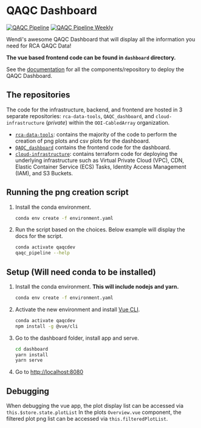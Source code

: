 # QAQC Dashboard

[![QAQC Pipeline](https://github.com/OOI-CabledArray/QAQC_dashboard/actions/workflows/pipeline.yaml/badge.svg)](https://github.com/OOI-CabledArray/QAQC_dashboard/actions/workflows/pipeline.yaml)
[![QAQC Pipeline Weekly](https://github.com/OOI-CabledArray/QAQC_dashboard/actions/workflows/pipeline_weekly.yaml/badge.svg)](https://github.com/OOI-CabledArray/QAQC_dashboard/actions/workflows/pipeline_weekly.yaml)

Wendi's awesome QAQC Dashboard that will display all the information you need for RCA QAQC Data!

**The vue based frontend code can be found in `dashboard` directory.**

See the [documentation](https://github.com/OOI-CabledArray/rca-data-tools/blob/main/docs/src/qaqc-dashboard.md) for all the components/repository to deploy the QAQC Dashboard.

## The repositories

The code for the infrastructure, backend, and frontend are hosted in 3 separate repositories: `rca-data-tools`, `QAQC_dashboard`, and `cloud-infrastructure` (*private*) within the `OOI-CabledArray` organization.

- [`rca-data-tools`](https://github.com/OOI-CabledArray/rca-data-tools): contains the majority of the code to perform the creation of png plots and csv plots for the dashboard.
- [`QAQC_dashboard`](https://github.com/OOI-CabledArray/QAQC_dashboard) contains the frontend code for the dashboard.
- [`cloud-infrastructure`](https://github.com/OOI-CabledArray/cloud-infrastructure): contains terraform code for deploying the underlying infrastructure such as Virtual Private Cloud (VPC), CDN, Elastic Container Service (ECS) Tasks, Identity Access Management (IAM), and S3 Buckets.


## Running the png creation script

1. Install the conda environment.

    ```bash
    conda env create -f environment.yaml
    ```

2. Run the script based on the choices. Below example will display the docs for the script.

    ```bash
    conda activate qaqcdev
    qaqc_pipeline --help
    ```

## Setup (Will need conda to be installed)

1. Install the conda environment. **This will include nodejs and yarn.**

    ```bash
    conda env create -f environment.yaml
    ```

2. Activate the new environment and install [Vue CLI](https://cli.vuejs.org/).

    ```bash
    conda activate qaqcdev
    npm install -g @vue/cli
    ```

3. Go to the dashboard folder, install app and serve.

    ```bash
    cd dashboard
    yarn install
    yarn serve
    ```

4. Go to [http://localhost:8080](http://localhost:8080)

## Debugging 

When debugging the vue app, the plot display list can be accessed via `this.$store.state.plotList` In the plots `Overview.vue` component, the filtered plot png list can be accessed via `this.filteredPlotList`.

